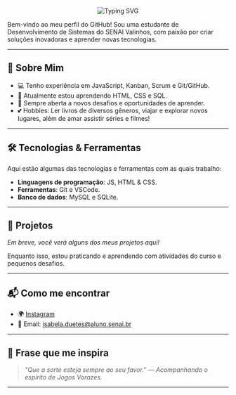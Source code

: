 <p align="center">
  <img src="https://readme-typing-svg.herokuapp.com?font=Fira+Code&pause=1000&center=true&vCenter=true&width=435&lines=Olá%2C+sou+%5BSeu+Nome%5D!;Estudante+de+DS+no+SENAI+Valinhos" alt="Typing SVG" />
</p>

Bem-vindo ao meu perfil do GitHub! Sou uma estudante de Desenvolvimento de Sistemas do SENAI Valinhos, com paixão por criar soluções inovadoras e aprender novas tecnologias.

---

## 🚀 Sobre Mim

- 💻 Tenho experiência em JavaScript, Kanban, Scrum e Git/GitHub.
- 🌱 Atualmente estou aprendendo HTML, CSS e SQL.
- 🤔 Sempre aberta a novos desafios e oportunidades de aprender.
- 💕 Hobbies: Ler livros de diversos gêneros, viajar e explorar novos lugares, além de amar assistir séries e filmes!

---

## 🛠️ Tecnologias & Ferramentas

Aqui estão algumas das tecnologias e ferramentas com as quais trabalho:

- **Linguagens de programação**: JS, HTML & CSS.
- **Ferramentas**: Git e VSCode.
- **Banco de dados**: MySQL e SQLite.

---

## 📘 Projetos

*Em breve, você verá alguns dos meus projetos aqui!*

Enquanto isso, estou praticando e aprendendo com atividades do curso e pequenos desafios.

---

## 📬 Como me encontrar

- 🌍 [Instagram](https://www.instagram.com/belahlz/?next=%2F)
- 📧 Email: isabela.duetes@aluno.senai.br
---

## 💬 Frase que me inspira

> *"Que a sorte esteja sempre ao seu favor." — Acompanhando o espírito de Jogos Vorazes.*

---